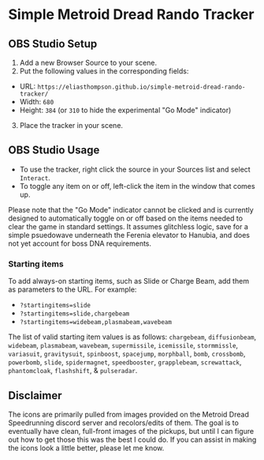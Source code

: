 # Simple Metroid Dread Rando Tracker

## OBS Studio Setup
1. Add a new Browser Source to your scene.
2. Put the following values in the corresponding fields:
  * URL: `https://eliasthompson.github.io/simple-metroid-dread-rando-tracker/`
  * Width: `680`
  * Height: `384` (or `310` to hide the experimental "Go Mode" indicator)
3. Place the tracker in your scene.

## OBS Studio Usage
* To use the tracker, right click the source in your Sources list and select `Interact`.
* To toggle any item on or off, left-click the item in the window that comes up.

Please note that the "Go Mode" indicator cannot be clicked and is currently designed to automatically toggle on or off based on the items needed to clear the game in standard settings. It assumes glitchless logic, save for a simple psuedowave underneath the Ferenia elevator to Hanubia, and does not yet account for boss DNA requirements.

### Starting items
To add always-on starting items, such as Slide or Charge Beam, add them as parameters to the URL. For example:
* `?startingitems=slide`
* `?startingitems=slide,chargebeam`
* `?startingitems=widebeam,plasmabeam,wavebeam`

The list of valid starting item values is as follows: `chargebeam`, `diffusionbeam`, `widebeam`, `plasmabeam`, `wavebeam`, `supermissile`, `icemissile`, `stormmissle`, `variasuit`, `gravitysuit`, `spinboost`, `spacejump`, `morphball`, `bomb`, `crossbomb`, `powerbomb`, `slide`, `spidermagnet`, `speedbooster`, `grapplebeam`, `screwattack`, `phantomcloak`, `flashshift`, & `pulseradar`.

## Disclaimer
The icons are primarily pulled from images provided on the Metroid Dread Speedrunning discord server and recolors/edits of them. The goal is to eventually have clean, full-front images of the pickups, but until I can figure out how to get those this was the best I could do. If you can assist in making the icons look a little better, please let me know.
